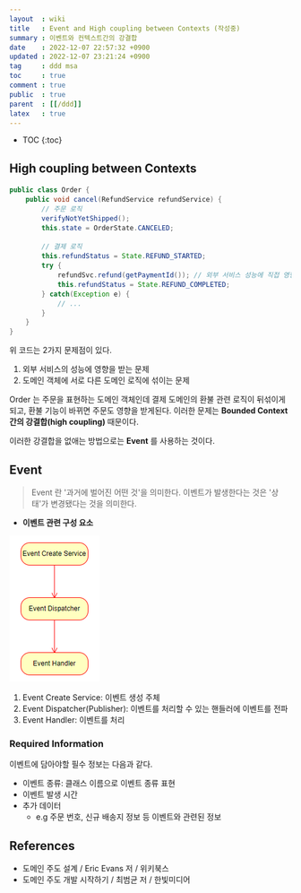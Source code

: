 ```yaml
---
layout  : wiki
title   : Event and High coupling between Contexts (작성중)
summary : 이벤트와 컨텍스트간의 강결합
date    : 2022-12-07 22:57:32 +0900
updated : 2022-12-07 23:21:24 +0900
tag     : ddd msa
toc     : true
comment : true
public  : true
parent  : [[/ddd]]
latex   : true
---
```

* TOC
{:toc}

## High coupling between Contexts

```java
public class Order {
    public void cancel(RefundService refundService) {
        // 주문 로직
        verifyNotYetShipped();
        this.state = OrderState.CANCELED;
        
        // 결제 로직
        this.refundStatus = State.REFUND_STARTED;
        try {
            refundSvc.refund(getPaymentId()); // 외부 서비스 성능에 직접 영향을 받는다.
            this.refundStatus = State.REFUND_COMPLETED;
        } catch(Exception e) {
            // ...
        }
    }
}
```

위 코드는 2가지 문제점이 있다.

1. 외부 서비스의 성능에 영향을 받는 문제
2. 도메인 객체에 서로 다른 도메인 로직에 섞이는 문제

Order 는 주문을 표현하는 도메인 객체인데 결제 도메인의 환불 관련 로직이 뒤섞이게 되고, 환불 기능이 바뀌면 주문도 영향을 받게된다. 이러한 문제는 __Bounded Context 간의 강결합(high coupling)__ 때문이다.

이러한 강결합을 없애는 방법으로는 __Event__ 를 사용하는 것이다.

## Event

> Event 란 '과거에 벌어진 어떤 것'을 의미한다. 이벤트가 발생한다는 것은 '상태'가 변경됐다는 것을 의미한다.

- __이벤트 관련 구성 요소__

![](/resource/wiki/ddd-event/event.png)

1. Event Create Service: 이벤트 생성 주체
2. Event Dispatcher(Publisher): 이벤트를 처리할 수 있는 핸들러에 이벤트를 전파
3. Event Handler: 이벤트를 처리

### Required Information

이벤트에 담아야할 필수 정보는 다음과 같다.
- 이벤트 종류: 클래스 이름으로 이벤트 종류 표현
- 이벤트 발생 시간
- 추가 데이터
  - e.g 주문 번호, 신규 배송지 정보 등 이벤트와 관련된 정보

## References

- 도메인 주도 설계 / Eric Evans 저 / 위키북스
- 도메인 주도 개발 시작하기 / 최범균 저 / 한빛미디어